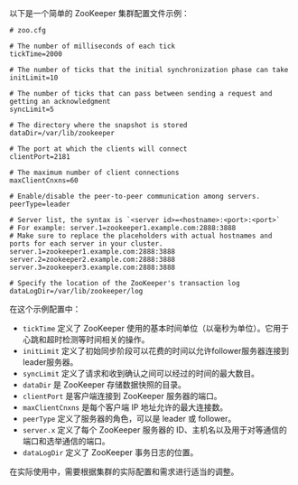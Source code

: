 以下是一个简单的 ZooKeeper 集群配置文件示例：

```properties
# zoo.cfg

# The number of milliseconds of each tick
tickTime=2000

# The number of ticks that the initial synchronization phase can take
initLimit=10

# The number of ticks that can pass between sending a request and getting an acknowledgment
syncLimit=5

# The directory where the snapshot is stored
dataDir=/var/lib/zookeeper

# The port at which the clients will connect
clientPort=2181

# The maximum number of client connections
maxClientCnxns=60

# Enable/disable the peer-to-peer communication among servers.
peerType=leader

# Server list, the syntax is `<server id>=<hostname>:<port>:<port>`
# For example: server.1=zookeeper1.example.com:2888:3888
# Make sure to replace the placeholders with actual hostnames and ports for each server in your cluster.
server.1=zookeeper1.example.com:2888:3888
server.2=zookeeper2.example.com:2888:3888
server.3=zookeeper3.example.com:2888:3888

# Specify the location of the ZooKeeper's transaction log
dataLogDir=/var/lib/zookeeper/log
```

在这个示例配置中：

- `tickTime` 定义了 ZooKeeper 使用的基本时间单位（以毫秒为单位）。它用于心跳和超时检测等时间相关的操作。
- `initLimit` 定义了初始同步阶段可以花费的时间以允许follower服务器连接到leader服务器。
- `syncLimit` 定义了请求和收到确认之间可以经过的时间的最大数目。
- `dataDir` 是 ZooKeeper 存储数据快照的目录。
- `clientPort` 是客户端连接到 ZooKeeper 服务器的端口。
- `maxClientCnxns` 是每个客户端 IP 地址允许的最大连接数。
- `peerType` 定义了服务器的角色，可以是 leader 或 follower。
- `server.x` 定义了每个 ZooKeeper 服务器的 ID、主机名以及用于对等通信的端口和选举通信的端口。
- `dataLogDir` 定义了 ZooKeeper 事务日志的位置。

在实际使用中，需要根据集群的实际配置和需求进行适当的调整。